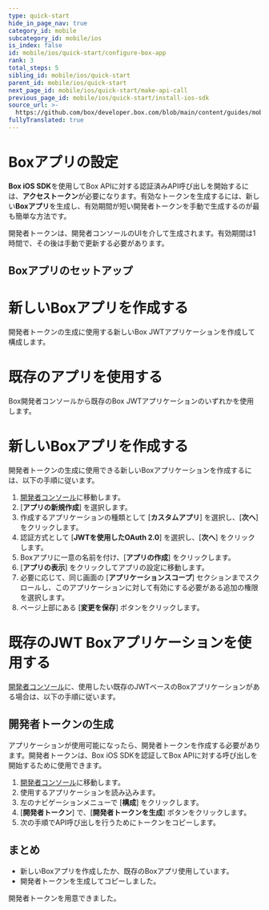 ```yaml
---
type: quick-start
hide_in_page_nav: true
category_id: mobile
subcategory_id: mobile/ios
is_index: false
id: mobile/ios/quick-start/configure-box-app
rank: 3
total_steps: 5
sibling_id: mobile/ios/quick-start
parent_id: mobile/ios/quick-start
next_page_id: mobile/ios/quick-start/make-api-call
previous_page_id: mobile/ios/quick-start/install-ios-sdk
source_url: >-
  https://github.com/box/developer.box.com/blob/main/content/guides/mobile/ios/quick-start/3-configure-box-app.md
fullyTranslated: true
---
```

# Boxアプリの設定

**Box iOS SDK**を使用してBox APIに対する認証済みAPI呼び出しを開始するには、**アクセストークン**が必要になります。有効なトークンを生成するには、新しい**Boxアプリ**を生成し、有効期間が短い開発者トークンを手動で生成するのが最も簡単な方法です。

開発者トークンは、開発者コンソールのUIを介して生成されます。有効期間は1時間で、その後は手動で更新する必要があります。

## Boxアプリのセットアップ

<Grid columns="2">

<Choose option="ios.app_type" value="create_new" color="blue">

# 新しいBoxアプリを作成する

開発者トークンの生成に使用する新しいBox JWTアプリケーションを作成して構成します。

</Choose>

<Choose option="ios.app_type" value="use_own" color="red">

# 既存のアプリを使用する

Box開発者コンソールから既存のBox JWTアプリケーションのいずれかを使用します。

</Choose>

</Grid>

<Choice option="ios.app_type" value="create_new" color="blue">

# 新しいBoxアプリを作成する

開発者トークンの生成に使用できる新しいBoxアプリケーションを作成するには、以下の手順に従います。

1. [開発者コンソール][devconsole]に移動します。
2. \[**アプリの新規作成**] を選択します。
3. 作成するアプリケーションの種類として \[**カスタムアプリ**] を選択し、\[**次へ**] をクリックします。
4. 認証方式として \[**JWTを使用したOAuth 2.0**] を選択し、\[**次へ**] をクリックします。
5. Boxアプリに一意の名前を付け、\[**アプリの作成**] をクリックします。
6. \[**アプリの表示**] をクリックしてアプリの設定に移動します。
7. 必要に応じて、同じ画面の \[**アプリケーションスコープ**] セクションまでスクロールし、このアプリケーションに対して有効にする必要がある追加の権限を選択します。
8. ページ上部にある \[**変更を保存**] ボタンをクリックします。

</Choice>

<Choice option="ios.app_type" value="use_own" color="blue">

# 既存のJWT Boxアプリケーションを使用する

[開発者コンソール][devconsole]に、使用したい既存のJWTベースのBoxアプリケーションがある場合は、以下の手順に従います。

</Choice>

## 開発者トークンの生成

アプリケーションが使用可能になったら、開発者トークンを作成する必要があります。開発者トークンは、Box iOS SDKを認証してBox APIに対する呼び出しを開始するために使用できます。

1. [開発者コンソール][devconsole]に移動します。
2. 使用するアプリケーションを読み込みます。
3. 左のナビゲーションメニューで \[**構成**] をクリックします。
4. \[**開発者トークン**] で、\[**開発者トークンを生成**] ボタンをクリックします。
5. 次の手順でAPI呼び出しを行うためにトークンをコピーします。

## まとめ

* 新しいBoxアプリを作成したか、既存のBoxアプリ使用しています。
* 開発者トークンを生成してコピーしました。

<Observe option="ios.app_type" value="use_own,create_new_">

<Next>

開発者トークンを用意できました。

</Next>

</Observe>

[devconsole]: https://cloud.app.box.com/developers/console
